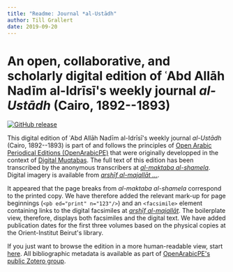 ```yaml
---
title: "Readme: Journal *al-Ustādh"
author: Till Grallert
date: 2019-09-20
---
```


# An open, collaborative, and scholarly digital edition of ʿAbd Allāh Nadīm al-Idrīsī's weekly journal *al-Ustādh* (Cairo, 1892--1893)

[![GitHub release](https://img.shields.io/github/release/openarabicpe/journal_al-ustadh.svg)](https://github.com/openarabicpe/journal_al-ustadh/releases)
<!-- DOI needs updating once released -->
<!-- [![DOI](https://zenodo.org/badge/52619834.svg)](https://zenodo.org/badge/latestdoi/52619834) -->

This digital edition of ʿAbd Allāh Nadīm al-Idrīsī's weekly journal *al-Ustādh* (Cairo, 1892--1893) is part of and follows the principles of [Open Arabic Periodical Editions (OpenArabicPE)](https://openarabicpe.github.io) that were originally developped in the context of [Digital Muqtabas](https://github.com/tillgrallert/digital-muqtabas). The full text of this edition has been transcribed by the anonymous transcribers at [*al-maktaba al-shamela*](http://shamela.ws/index.php/book/35118). Digital imagery is available from [*arshīf al-majallāt ...*][sakhrit].

It appeared that the page breaks from *al-maktaba al-shamela* correspond to the printed copy. We have therefore added the relevant mark-up for page beginnings (`<pb ed="print" n="123"/>`) and an `<facsimile>` element containing links to the digital facsimiles at [*arshīf al-majallāt*][sakhrit]. The boilerplate view, therefore, displays both facsimiles and the digital text. We have added publication dates for the first three volumes based on the physical copies at the Orient-Institut Beirut's library.

If you just want to browse the edition in a more human-readable view, start [here](https://openarabicpe.github.io/journal_al-ustadh/tei/oclc_1036721166-i_1.TEIP5.xml). All bibliographic metadata is available as part of [OpenArabicPE's public Zotero group](https://www.zotero.org/groups/904125/openarabicpe/items/).

[sakhrit]: http://archive.alsharekh.org/newmagazineYears/106